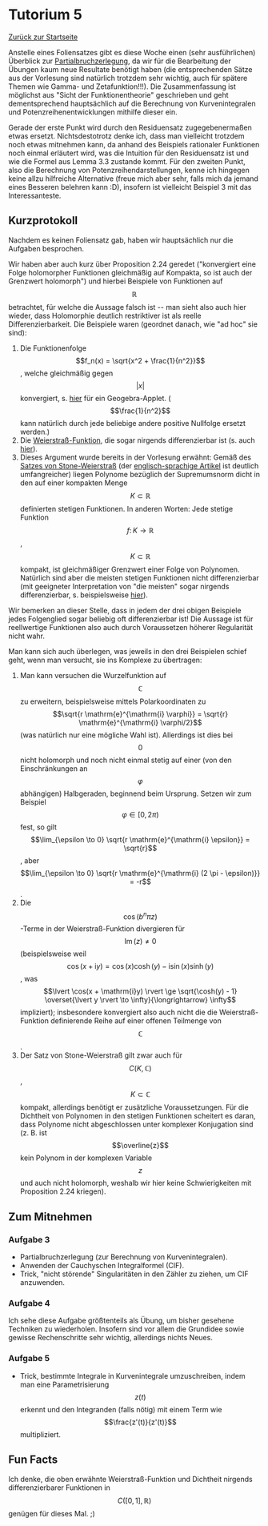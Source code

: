 # Tutorium 5

[Zurück zur Startseite](../README.md)

Anstelle eines Foliensatzes gibt es diese Woche einen (sehr ausführlichen) Überblick zur [Partialbruchzerlegung](../assets/tut05/partialbruchzerlegung.pdf), da wir für die Bearbeitung der Übungen kaum neue Resultate benötigt haben (die entsprechenden Sätze aus der Vorlesung sind natürlich trotzdem sehr wichtig, auch für spätere Themen wie Gamma- und Zetafunktion!!!).
Die Zusammenfassung ist möglichst aus "Sicht der Funktionentheorie" geschrieben und geht dementsprechend hauptsächlich auf die Berechnung von Kurvenintegralen und Potenzreihenentwicklungen mithilfe dieser ein.

Gerade der erste Punkt wird durch den Residuensatz zugegebenermaßen etwas ersetzt. Nichtsdestotrotz denke ich, dass man vielleicht trotzdem noch etwas mitnehmen kann, da anhand des Beispiels rationaler Funktionen noch einmal erläutert wird, was die Intuition für den Residuensatz ist und wie die Formel aus Lemma 3.3 zustande kommt.
Für den zweiten Punkt, also die Berechnung von Potenzreihendarstellungen, kenne ich hingegen keine allzu hilfreiche Alternative (freue mich aber sehr, falls mich da jemand eines Besseren belehren kann :D), insofern ist vielleicht Beispiel 3 mit das Interessanteste.

## Kurzprotokoll
Nachdem es keinen Foliensatz gab, haben wir hauptsächlich nur die Aufgaben besprochen.

Wir haben aber auch kurz über Proposition 2.24 geredet ("konvergiert eine Folge holomorpher Funktionen gleichmäßig auf Kompakta, so ist auch der Grenzwert holomorph") und hierbei Beispiele von Funktionen auf $$\mathbb{R}$$ betrachtet, für welche die Aussage falsch ist -- man sieht also auch hier wieder, dass Holomorphie deutlich restriktiver ist als reelle Differenzierbarkeit.
Die Beispiele waren (geordnet danach, wie "ad hoc" sie sind):
1. Die Funktionenfolge $$f_n(x) = \sqrt{x^2 + \frac{1}{n^2}}$$, welche gleichmäßig gegen $$\lvert x \rvert$$ konvergiert, s. [hier](https://www.geogebra.org/m/duunhfme) für ein Geogebra-Applet. ($$\frac{1}{n^2}$$ kann natürlich durch jede beliebige andere positive Nullfolge ersetzt werden.)
2. Die [Weierstraß-Funktion](https://de.wikipedia.org/wiki/Weierstra%C3%9F-Funktion), die sogar nirgends differenzierbar ist (s. auch [hier](https://www.geogebra.org/m/zfvd97sp)).
3. Dieses Argument wurde bereits in der Vorlesung erwähnt: Gemäß des [Satzes von Stone-Weierstraß](https://de.wikipedia.org/wiki/Satz_von_Stone-Weierstra%C3%9F) (der [englisch-sprachige Artikel](https://en.wikipedia.org/wiki/Stone%E2%80%93Weierstrass_theorem) ist deutlich umfangreicher) liegen Polynome bezüglich der Supremumsnorm dicht in den auf einer kompakten Menge $$K \subset \mathbb{R}$$ definierten stetigen Funktionen.
  In anderen Worten: Jede stetige Funktion $$f \colon K \to \mathbb{R}$$, $$K \subset \mathbb{R}$$ kompakt, ist gleichmäßiger Grenzwert einer Folge von Polynomen.
  Natürlich sind aber die meisten stetigen Funktionen nicht differenzierbar (mit geeigneter Interpretation von "die meisten" sogar nirgends differenzierbar, s. beispielsweise [hier](https://de.wikipedia.org/wiki/Weierstra%C3%9F-Funktion#Dichtheit_nirgends_differenzierbarer_Funktionen)).

Wir bemerken an dieser Stelle, dass in jedem der drei obigen Beispiele jedes Folgenglied sogar beliebig oft differenzierbar ist!
Die Aussage ist für reellwertige Funktionen also auch durch Voraussetzen höherer Regularität nicht wahr.

Man kann sich auch überlegen, was jeweils in den drei Beispielen schief geht, wenn man versucht, sie ins Komplexe zu übertragen:
1. Man kann versuchen die Wurzelfunktion auf $$\mathbb{C}$$ zu erweitern, beispielsweise mittels Polarkoordinaten zu $$\sqrt{r \mathrm{e}^{\mathrm{i} \varphi}} = \sqrt{r} \mathrm{e}^{\mathrm{i} \varphi/2}$$ (was natürlich nur eine mögliche Wahl ist).
  Allerdings ist dies bei $$0$$ nicht holomorph und noch nicht einmal stetig auf einer (von den Einschränkungen an $$\varphi$$ abhängigen) Halbgeraden, beginnend beim Ursprung.
  Setzen wir zum Beispiel $$\varphi \in [0, 2\pi)$$ fest, so gilt $$\lim_{\epsilon \to 0} \sqrt{r \mathrm{e}^{\mathrm{i} \epsilon}} = \sqrt{r}$$, aber $$\lim_{\epsilon \to 0} \sqrt{r \mathrm{e}^{\mathrm{i} (2 \pi - \epsilon)}} = -r$$.
2. Die $$\cos(b^n \pi z)$$-Terme in der Weierstraß-Funktion divergieren für $$\operatorname{Im}(z) \neq 0$$ (beispielsweise weil $$\cos(x + \mathrm{i}y) = \cos(x) \cosh(y) - \mathrm{i} \sin(x) \sinh(y)$$, was $$\lvert \cos(x + \mathrm{i}y) \rvert \ge \sqrt{\cosh(y) - 1} \overset{\lvert y \rvert \to \infty}{\longrightarrow} \infty$$ impliziert); insbesondere konvergiert also auch nicht die die Weierstraß-Funktion definierende Reihe auf einer offenen Teilmenge von $$\mathbb{C}$$.
3. Der Satz von Stone-Weierstraß gilt zwar auch für $$C(K,\mathbb{C})$$, $$K \subset \mathbb{C}$$ kompakt, allerdings benötigt er zusätzliche Voraussetzungen. Für die Dichtheit von Polynomen in den stetigen Funktionen scheitert es daran, dass Polynome nicht abgeschlossen unter komplexer Konjugation sind (z. B. ist $$\overline{z}$$ kein Polynom in der komplexen Variable $$z$$ und auch nicht holomorph, weshalb wir hier keine Schwierigkeiten mit Proposition 2.24 kriegen).

## Zum Mitnehmen

### Aufgabe 3
- Partialbruchzerlegung (zur Berechnung von Kurvenintegralen).
- Anwenden der Cauchyschen Integralformel (CIF).
- Trick, "nicht störende" Singularitäten in den Zähler zu ziehen, um CIF anzuwenden.

### Aufgabe 4
Ich sehe diese Aufgabe größtenteils als Übung, um bisher gesehene Techniken zu wiederholen.
Insofern sind vor allem die Grundidee sowie gewisse Rechenschritte sehr wichtig, allerdings nichts Neues.

### Aufgabe 5
- Trick, bestimmte Integrale in Kurvenintegrale umzuschreiben, indem man eine Parametrisierung $$z(t)$$ erkennt und den Integranden (falls nötig) mit einem Term wie $$\frac{z'(t)}{z'(t)}$$ multipliziert.


## Fun Facts
Ich denke, die oben erwähnte Weierstraß-Funktion und Dichtheit nirgends differenzierbarer Funktionen in $$C([0,1],\mathbb{R})$$ genügen für dieses Mal. ;)
